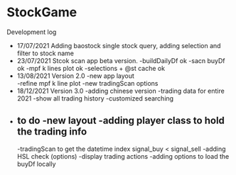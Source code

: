 # StockGame

Development log
* 17/07/2021 Adding baostock single stock query, adding selection and filter to stock name
* 23/07/2021 Stcok scan app beta version. 
	-buildDailyDf  ok
	-sacn buyDf    ok
	-mpf k lines plot ok
	-selections + @st cache ok
* 13/08/2021 Version 2.0
	-new app layout 	
	-refine mpf k line plot
	-new tradingScan options
* 18/12/2021 Version 3.0
 	-adding chinese version
 	-trading data for entire 2021
 	-show all trading history
 	-customized searching
* to do
	-new layout
	-adding player class to hold the trading info
	-
	-tradingScan to get the datetime index signal_buy < signal_sell
	-adding HSL check (options)
	-display trading actions
	-adding options to load the buyDf locally
